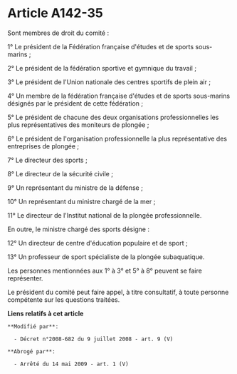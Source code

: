 # Article A142-35

Sont membres de droit du comité : 

1° Le président de la Fédération française d'études et de sports sous-marins ; 

2° Le président de la fédération sportive et gymnique du travail ; 

3° Le président de l'Union nationale des centres sportifs de plein air ; 

4° Un membre de la fédération française d'études et de sports sous-marins désignés par le président de cette fédération ; 

5° Le président de chacune des deux organisations professionnelles les plus représentatives des moniteurs de plongée ; 

6° Le président de l'organisation professionnelle la plus représentative des entreprises de plongée ; 

7° Le directeur des sports ; 

8° Le        directeur de la sécurité civile ; 

9° Un représentant du ministre de la défense ; 

10° Un représentant du ministre chargé de la mer ; 

11° Le directeur de l'Institut national de la plongée professionnelle. 

En outre, le ministre chargé des sports désigne : 

12° Un directeur de centre d'éducation populaire et de sport ; 

13° Un professeur de sport spécialiste de la plongée subaquatique. 

Les personnes mentionnées aux 1° à 3° et 5° à 8° peuvent se faire représenter. 

Le président du comité peut faire appel, à titre consultatif, à toute personne compétente sur les questions traitées.

**Liens relatifs à cet article**

	**Modifié par**:

	  - Décret n°2008-682 du 9 juillet 2008 - art. 9 (V)

	**Abrogé par**:

	  - Arrêté du 14 mai 2009 - art. 1 (V)
